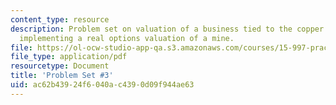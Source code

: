 ```yaml
---
content_type: resource
description: Problem set on valuation of a business tied to the copper price, and
  implementing a real options valuation of a mine.
file: https://ol-ocw-studio-app-qa.s3.amazonaws.com/courses/15-997-practice-of-finance-advanced-corporate-risk-management-spring-2009/ac62b43924f6040ac4390d09f944ae63_MIT15_997s09_pset03.pdf
file_type: application/pdf
resourcetype: Document
title: 'Problem Set #3'
uid: ac62b439-24f6-040a-c439-0d09f944ae63
---
```

